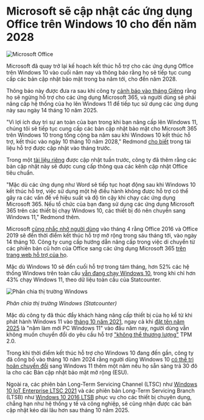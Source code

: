 # Microsoft sẽ cập nhật các ứng dụng Office trên Windows 10 cho đến năm 2028

![Microsoft Office](https://www.bleepstatic.com/content/hl-images/2024/10/02/Microsoft_Office.jpg)

Microsoft đã quay trở lại kế hoạch kết thúc hỗ trợ cho các ứng dụng Office trên Windows 10 vào cuối năm nay và thông báo rằng họ sẽ tiếp tục cung cấp các bản cập nhật bảo mật trong ba năm tới, cho đến năm 2028.

Thông báo này được đưa ra sau khi công ty [cảnh báo vào ](https://www.bleepingcomputer.com/news/microsoft/microsoft-ends-support-for-office-apps-on-windows-10-in-october/)[tháng Giêng](https://www.bleepingcomputer.com/news/microsoft/microsoft-ends-support-for-office-apps-on-windows-10-in-october/) rằng họ sẽ ngừng hỗ trợ cho các ứng dụng Microsoft 365, và người dùng sẽ phải nâng cấp hệ thống của họ lên Windows 11 để tiếp tục sử dụng các ứng dụng này sau ngày 14 tháng 10 năm 2025.

"Vì lợi ích duy trì sự an toàn của bạn trong khi bạn nâng cấp lên Windows 11, chúng tôi sẽ tiếp tục cung cấp các bản cập nhật bảo mật cho Microsoft 365 trên Windows 10 trong tổng cộng ba năm sau khi Windows 10 kết thúc hỗ trợ, kết thúc vào ngày 10 tháng 10 năm 2028," Redmond [cho biết](https://support.microsoft.com/en-us/office/what-windows-end-of-support-means-for-office-and-microsoft-365-34e28be4-1e4f-4928-b210-3f45d8215595#ID0EBH=Microsoft%5F365&id0ebh=microsoft%5F365) trong tài liệu hỗ trợ được cập nhật vào tháng trước.

Trong một [tài liệu riêng](https://learn.microsoft.com/en-us/microsoft-365-apps/end-of-support/windows-10-support) được cập nhật tuần trước, công ty đã thêm rằng các bản cập nhật này sẽ được cung cấp thông qua các kênh cập nhật Office tiêu chuẩn.

"Mặc dù các ứng dụng như Word sẽ tiếp tục hoạt động sau khi Windows 10 kết thúc hỗ trợ, việc sử dụng một hệ điều hành không được hỗ trợ có thể gây ra các vấn đề về hiệu suất và độ tin cậy khi chạy các ứng dụng Microsoft 365. Nếu tổ chức của bạn đang sử dụng các ứng dụng Microsoft 365 trên các thiết bị chạy Windows 10, các thiết bị đó nên chuyển sang Windows 11," Redmond thêm.

Microsoft [cũng nhắc nhở người dùng](https://www.bleepingcomputer.com/news/microsoft/microsoft-office-2016-and-office-2019-reach-end-of-support-in-october/) vào tháng 4 rằng Office 2016 và Office 2019 sẽ đến thời điểm kết thúc hỗ trợ mở rộng trong sáu tháng tới, vào ngày 14 tháng 10\. Công ty cung cấp hướng dẫn nâng cấp trong việc di chuyển từ các phiên bản cũ hơn của Office sang các ứng dụng Microsoft 365 [trên trang web hỗ trợ của họ](http://learn.microsoft.com/en-us/microsoft-365-apps/end-of-support/plan-upgrade-older-versions-office#upgrade-from-office-2016-or-office-2019-to-microsoft-365-apps).

Mặc dù Windows 10 sẽ đến cuối hỗ trợ trong tám tháng, hơn 52% các hệ thống Windows trên toàn cầu [vẫn đang chạy Windows 10](https://gs.statcounter.com/os-version-market-share/windows/desktop/worldwide), trong khi chỉ hơn 43% chạy Windows 11, theo dữ liệu toàn cầu của Statcounter.

![Phân chia thị trường Windows](https://www.bleepstatic.com/images/news/u//1109292/2025/Windows-market-share-Statcounter.jpg)

_Phân chia thị trường Windows (Statcounter)_

Mặc dù công ty đã thúc đẩy khách hàng nâng cấp thiết bị của họ kể từ khi phát hành Windows 11 vào [tháng 10 năm 2021](https://www.bleepingcomputer.com/news/microsoft/windows-11-is-released-what-you-need-to-know-and-new-features/), ngay cả khi [đặt tên năm 2025](https://blogs.windows.com/windowsexperience/2025/01/06/ces-2025-the-year-of-the-windows-11-pc-refresh/) là "năm làm mới PC Windows 11" vào đầu năm nay, người dùng vẫn không muốn chuyển đổi do yêu cầu hỗ trợ ["không thể thương lượng"](https://www.bleepingcomputer.com/news/microsoft/microsoft-says-having-a-tpm-is-non-negotiable-for-windows-11/) TPM 2.0.

Trong khi thời điểm kết thúc hỗ trợ cho Windows 10 đang đến gần, công ty đã công bố vào tháng 10 năm 2024 rằng người dùng Windows 10 [có thể trì hoãn chuyển đổi](https://www.bleepingcomputer.com/news/microsoft/microsoft-wants-30-if-you-want-to-delay-windows-11-switch/) sang Windows 11 thêm một năm nếu họ sẵn sàng trả 30 đô la cho các Bản cập nhật bảo mật mở rộng (ESU).

Ngoài ra, các phiên bản Long-Term Servicing Channel (LTSC) như [Windows 10 IoT Enterprise LTSC 2021](https://learn.microsoft.com/en-us/lifecycle/products/windows-10-iot-enterprise-ltsc-2021) và các phiên bản Long-Term Servicing Branch (LTSB) như [Windows 10 2016 LTSB](https://learn.microsoft.com/en-us/lifecycle/products/windows-10-iot-enterprise-ltsb-2015) phục vụ cho các thiết bị chuyên dụng, chẳng hạn như hệ thống y tế và công nghiệp, sẽ cũng nhận được các bản cập nhật kéo dài lâu hơn sau tháng 10 năm 2025.